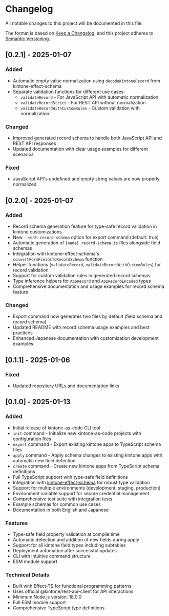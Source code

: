 # Changelog

All notable changes to this project will be documented in this file.

The format is based on [Keep a Changelog](https://keepachangelog.com/en/1.0.0/),
and this project adheres to [Semantic Versioning](https://semver.org/spec/v2.0.0.html).

## [0.2.1] - 2025-01-07

### Added
- Automatic empty value normalization using `decodeKintoneRecord` from kintone-effect-schema
- Separate validation functions for different use cases:
  - `validateRecord` - For JavaScript API with automatic normalization
  - `validateRecordStrict` - For REST API without normalization
  - `validateRecordWithCustomRules` - Custom validation with normalization

### Changed
- Improved generated record schema to handle both JavaScript API and REST API responses
- Updated documentation with clear usage examples for different scenarios

### Fixed
- JavaScript API's undefined and empty string values are now properly normalized

## [0.2.0] - 2025-01-07

### Added
- Record schema generation feature for type-safe record validation in kintone customizations
- New `--with-record-schema` option for export command (default: true)
- Automatic generation of `{name}.record-schema.ts` files alongside field schemas
- Integration with kintone-effect-schema's `convertFormFieldsToRecordSchema` function
- Helper functions (`validateRecord`, `validateRecordWithCustomRules`) for record validation
- Support for custom validation rules in generated record schemas
- Type inference helpers for `AppRecord` and `AppRecordEncoded` types
- Comprehensive documentation and usage examples for record schema feature

### Changed
- Export command now generates two files by default (field schema and record schema)
- Updated README with record schema usage examples and best practices
- Enhanced Japanese documentation with customization development examples

## [0.1.1] - 2025-01-06

### Fixed
- Updated repository URLs and documentation links

## [0.1.0] - 2025-01-13

### Added
- Initial release of kintone-as-code CLI tool
- `init` command - Initialize new kintone-as-code projects with configuration files
- `export` command - Export existing kintone apps to TypeScript schema files
- `apply` command - Apply schema changes to existing kintone apps with automatic new field detection
- `create` command - Create new kintone apps from TypeScript schema definitions
- Full TypeScript support with type-safe field definitions
- Integration with [kintone-effect-schema](https://github.com/naohito-T/kintone-effect-schema) for robust type validation
- Support for multiple environments (development, staging, production)
- Environment variable support for secure credential management
- Comprehensive test suite with integration tests
- Example schemas for common use cases
- Documentation in both English and Japanese

### Features
- Type-safe field property validation at compile time
- Automatic detection and addition of new fields during apply
- Support for all kintone field types including subtables
- Deployment automation after successful updates
- CLI with intuitive command structure
- ESM module support

### Technical Details
- Built with Effect-TS for functional programming patterns
- Uses official @kintone/rest-api-client for API interactions
- Minimum Node.js version: 18.0.0
- Full ESM module support
- Comprehensive TypeScript type definitions